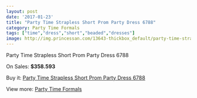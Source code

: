```yaml
---
layout: post
date: '2017-01-23'
title: "Party Time Strapless Short Prom Party Dress 6788"
category: Party Time Formals
tags: ["time","dress","short","beaded","dresses"]
image: http://img.princessan.com/13643-thickbox_default/party-time-strapless-short-prom-party-dress-6788.jpg
---
```

Party Time Strapless Short Prom Party Dress 6788

On Sales: **$358.593**
<a href="https://www.princessan.com/en/party-time-formals/6422-party-time-strapless-short-prom-party-dress-6788.html"><amp-img layout="responsive" width="600" height="600" src="//img.princessan.com/13643-thickbox_default/party-time-strapless-short-prom-party-dress-6788.jpg" alt="Party Time Strapless Short Prom Party Dress 6788 0" /></a>
<a href="https://www.princessan.com/en/party-time-formals/6422-party-time-strapless-short-prom-party-dress-6788.html"><amp-img layout="responsive" width="600" height="600" src="//img.princessan.com/13646-thickbox_default/party-time-strapless-short-prom-party-dress-6788.jpg" alt="Party Time Strapless Short Prom Party Dress 6788 1" /></a>
<a href="https://www.princessan.com/en/party-time-formals/6422-party-time-strapless-short-prom-party-dress-6788.html"><amp-img layout="responsive" width="600" height="600" src="//img.princessan.com/13645-thickbox_default/party-time-strapless-short-prom-party-dress-6788.jpg" alt="Party Time Strapless Short Prom Party Dress 6788 2" /></a>
<a href="https://www.princessan.com/en/party-time-formals/6422-party-time-strapless-short-prom-party-dress-6788.html"><amp-img layout="responsive" width="600" height="600" src="//img.princessan.com/13644-thickbox_default/party-time-strapless-short-prom-party-dress-6788.jpg" alt="Party Time Strapless Short Prom Party Dress 6788 3" /></a>

Buy it: [Party Time Strapless Short Prom Party Dress 6788](https://www.princessan.com/en/party-time-formals/6422-party-time-strapless-short-prom-party-dress-6788.html "Party Time Strapless Short Prom Party Dress 6788")

View more: [Party Time Formals](https://www.princessan.com/en/51-party-time-formals "Party Time Formals")